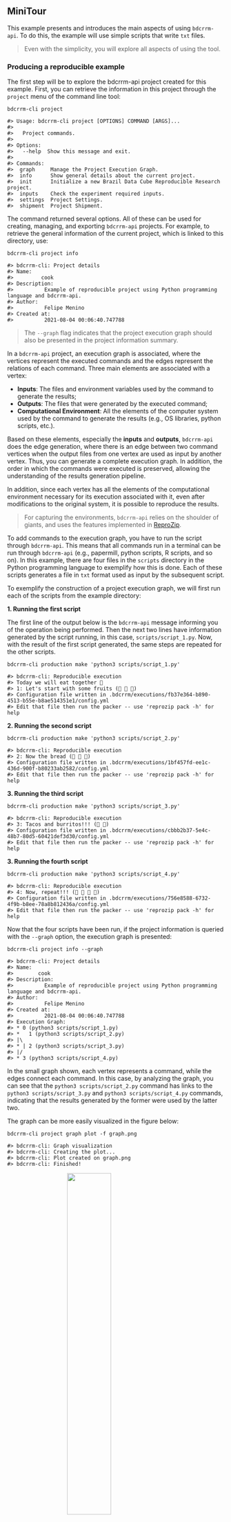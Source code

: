
<!-- README.md is generated from README.Rmd. Please edit that file -->

## MiniTour

This example presents and introduces the main aspects of using
`bdcrrm-api`. To do this, the example will use simple scripts that write
`txt` files.

> Even with the simplicity, you will explore all aspects of using the
> tool.

### Producing a reproducible example

The first step will be to explore the bdcrrm-api project created for
this example. First, you can retrieve the information in this project
through the `project` menu of the command line tool:

``` shell
bdcrrm-cli project

#> Usage: bdcrrm-cli project [OPTIONS] COMMAND [ARGS]...
#>
#>   Project commands.
#>
#> Options:
#>   --help  Show this message and exit.
#>
#> Commands:
#>  graph     Manage the Project Execution Graph.
#>  info      Show general details about the current project.
#>  init      Initialize a new Brazil Data Cube Reproducible Research project.
#>  inputs    Check the experiment required inputs.
#>  settings  Project Settings.
#>  shipment  Project Shipment.
```

The command returned several options. All of these can be used for
creating, managing, and exporting `bdcrrm-api` projects. For example, to
retrieve the general information of the current project, which is linked
to this directory, use:

``` shell
bdcrrm-cli project info

#> bdcrrm-cli: Project details
#> Name:
#>         cook
#> Description:
#>          Example of reproducible project using Python programming language and bdcrrm-api.
#> Author:
#>          Felipe Menino
#> Created at:
#>          2021-08-04 00:06:40.747788
```

> The `--graph` flag indicates that the project execution graph should
> also be presented in the project information summary.

In a `bdcrrm-api` project, an execution graph is associated, where the
vertices represent the executed commands and the edges represent the
relations of each command. Three main elements are associated with a
vertex:

-   **Inputs**: The files and environment variables used by the command
    to generate the results;
-   **Outputs**: The files that were generated by the executed command;
-   **Computational Environment**: All the elements of the computer
    system used by the command to generate the results (e.g., OS
    libraries, python scripts, etc.).

Based on these elements, especially the **inputs** and **outputs**,
`bdcrrm-api` does the edge generation, where there is an edge between
two command vertices when the output files from one vertex are used as
input by another vertex. Thus, you can generate a complete execution
graph. In addition, the order in which the commands were executed is
preserved, allowing the understanding of the results generation
pipeline.

In addition, since each vertex has all the elements of the computational
environment necessary for its execution associated with it, even after
modifications to the original system, it is possible to reproduce the
results.

> For capturing the environments, `bdcrrm-api` relies on the shoulder of
> giants, and uses the features implemented in
> [ReproZip](https://www.reprozip.org/).

To add commands to the execution graph, you have to run the script
through `bdcrrm-api`. This means that all commands run in a terminal can
be run through `bdcrrm-api` (e.g., papermill, python scripts, R scripts,
and so on). In this example, there are four files in the `scripts`
directory in the Python programming language to exemplify how this is
done. Each of these scripts generates a file in `txt` format used as
input by the subsequent script.

To exemplify the construction of a project execution graph, we will
first run each of the scripts from the example directory:

**1. Running the first script**

The first line of the output below is the `bdcrrm-api` message informing
you of the operation being performed. Then the next two lines have
information generated by the script running, in this case,
`scripts/script_1.py`. Now, with the result of the first script
generated, the same steps are repeated for the other scripts.

``` shell
bdcrrm-cli production make 'python3 scripts/script_1.py'

#> bdcrrm-cli: Reproducible execution
#> Today we will eat together 🍲
#> 1: Let's start with some fruits (🍇 🍈 🍉)
#> Configuration file written in .bdcrrm/executions/fb37e364-b890-4513-b55e-b8ae514351e1/config.yml
#> Edit that file then run the packer -- use 'reprozip pack -h' for help
```

**2. Running the second script**

``` shell
bdcrrm-cli production make 'python3 scripts/script_2.py'

#> bdcrrm-cli: Reproducible execution
#> 2: Now the bread (🍞 🍞 🍞)
#> Configuration file written in .bdcrrm/executions/1bf457fd-ee1c-436d-900f-b80233ab2582/config.yml
#> Edit that file then run the packer -- use 'reprozip pack -h' for help
```

**3. Running the third script**

``` shell
bdcrrm-cli production make 'python3 scripts/script_3.py'

#> bdcrrm-cli: Reproducible execution
#> 3: Tacos and burritos!!! (🌮 🌯)
#> Configuration file written in .bdcrrm/executions/cbbb2b37-5e4c-48b7-80d5-60421def3d30/config.yml
#> Edit that file then run the packer -- use 'reprozip pack -h' for help
```

**3. Running the fourth script**

``` shell
bdcrrm-cli production make 'python3 scripts/script_4.py'

#> bdcrrm-cli: Reproducible execution
#> 4: Now, repeat!!! (🌮 🍞 🍇 🍲)
#> Configuration file written in .bdcrrm/executions/756e8588-6732-4f9b-b8ee-78a8b812436a/config.yml
#> Edit that file then run the packer -- use 'reprozip pack -h' for help
```

Now that the four scripts have been run, if the project information is
queried with the `--graph` option, the execution graph is presented:

``` shell
bdcrrm-cli project info --graph

#> bdcrrm-cli: Project details
#> Name:
#>        cook
#> Description:
#>          Example of reproducible project using Python programming language and bdcrrm-api.
#> Author:
#>          Felipe Menino
#> Created at:
#>          2021-08-04 00:06:40.747788
#> Execution Graph:
#> * 0 (python3 scripts/script_1.py)
#> *   1 (python3 scripts/script_2.py)
#> |\
#> * | 2 (python3 scripts/script_3.py)
#> |/
#> * 3 (python3 scripts/script_4.py)
```

In the small graph shown, each vertex represents a command, while the
edges connect each command. In this case, by analyzing the graph, you
can see that the `python3 scripts/script_2.py` command has links to the
`python3 scripts/script_3.py` and `python3 scripts/script_4.py`
commands, indicating that the results generated by the former were used
by the latter two.

The graph can be more easily visualized in the figure below:

``` shell
bdcrrm-cli project graph plot -f graph.png

#> bdcrrm-cli: Graph visualization
#> bdcrrm-cli: Creating the plot...
#> bdcrrm-cli: Plot created on graph.png
#> bdcrrm-cli: Finished!
```

<img src="./figures/graph.png" width="45%" style="display: block; margin: auto;" />

> The position of the vertices can look different from what is shown in
> the picture above.

All vertices are green. This indicates that they are connected and are
in **updated** status. These could also be yellow, representing the
**outdated** state.

**Vertices status**

    A vertex can assume the states of **updated** and **outdated**. A vertex is taken as **updated** if it has more recent execution than its predecessors. Otherwise, the vertex is called **outdated**. This rule is used to determine when certain commands need to be re-executed or when data generated in previous steps are still valid.

To exemplify the **graph states**, below is a rerun of the command
`python3 scripts/script_2.py`, which has only one predecessor and two
successors.

``` shell
bdcrrm-cli production make 'python3 scripts/script_2.py'

#> 2: Now the bread (🍞 🍞 🍞)
#> Configuration file written in .bdcrrm/executions/8a21755c-bf4b-4e41-a5a9-a4c65ec2a3d4/config.yml
#> Edit that file then run the packer -- use 'reprozip pack -h' for help
```

Now, graph changes:

``` shell
bdcrrm-cli project graph plot -f graph2.png

#> bdcrrm-cli: Graph visualization
#> bdcrrm-cli: Creating the plot...
#> bdcrrm-cli: Plot created on graph2.png
#> bdcrrm-cli: Finished!
```

<img src="./figures/graph2.png" width="45%" style="display: block; margin: auto;" />

In the Figure above, the graph shown has yellow vertices. This is
because these vertices are in the **outdated** state since the
predecessor command (`python3 scripts/script_2.py`) was executed later,
which breaks the successor/predecessor relationship and requires that
the dependent vertex be executed.

> Checking the states is done to help researchers determine the order in
> which their results were generated, preventing invalid results from
> being published.

In a complementary way to the above graph visualization, it is possible
to visualize this same graph through a vertex table. In this table, the
attributes `Vertex ID`, `Command` and `Status` are kept present:

``` shell
bdcrrm-cli project graph show --as-table-status

#> bdcrrm-cli: Graph visualization
#>                Execution vertices status
#> ┏━━━━━━━━━━━┳━━━━━━━━━━━━━━━━━━━━━━━━━━━━━┳━━━━━━━━━━━━┓
#> ┃ Vertex ID ┃           Command           ┃   Status   ┃
#> ┡━━━━━━━━━━━╇━━━━━━━━━━━━━━━━━━━━━━━━━━━━━╇━━━━━━━━━━━━┩
#> │     0     │ python3 scripts/script_1.py │  updated✔  │
#> │     1     │ python3 scripts/script_2.py │  updated✔  │
#> │     2     │ python3 scripts/script_3.py │ outdated❌  │
#> │     3     │ python3 scripts/script_4.py │ outdated❌  │
#> └───────────┴─────────────────────────────┴────────────┘
```

To solve this problem, you can rerun and update all the vertices that
are **outdated**:

``` shell
bdcrrm-cli production remake

#> bdcrrm-cli: Reproducible (re)execution
#> 3: Tacos and burritos!!! (🌮 🌯)
#> Reprozip trace on development mode!
#> Configuration file written in .bdcrrm/executions/20cb654d-cb05-4187-82e8-607520644fad/config.yml
#> Edit that file then run the packer -- use 'reprozip pack -h' for help
#>
#> 4: Now, repeat!!! (🌮 🍞 🍇 🍲)
#> Configuration file written in .bdcrrm/executions/3b1d7db9-49b6-441d-b7a1-29a9e44ce37d/config.yml
#> Edit that file then run the packer -- use 'reprozip pack -h' for help
#> bdcrrm-cli: Finished!
```

All the **outdated** vertices were executed:

``` shell
bdcrrm-cli project graph plot -f graph3.png

#> bdcrrm-cli: Graph visualization
#> bdcrrm-cli: Creating the plot...
#> bdcrrm-cli: Plot created on graph3.png
#> bdcrrm-cli: Finished!
```

<img src="./figures/graph3.png" width="45%" style="display: block; margin: auto;" />

All vertex has been updated and is ready for use:

``` shell
bdcrrm-cli project graph show --as-table-status

#> bdcrrm-cli: Graph visualization
#>               Execution vertices status
#> ┏━━━━━━━━━━━┳━━━━━━━━━━━━━━━━━━━━━━━━━━━━━┳━━━━━━━━━━┓
#> ┃ Vertex ID ┃           Command           ┃  Status  ┃
#> ┡━━━━━━━━━━━╇━━━━━━━━━━━━━━━━━━━━━━━━━━━━━╇━━━━━━━━━━┩
#> │     0     │ python3 scripts/script_1.py │ updated✔ │
#> │     1     │ python3 scripts/script_2.py │ updated✔ │
#> │     2     │ python3 scripts/script_3.py │ updated✔ │
#> │     3     │ python3 scripts/script_4.py │ updated✔ │
#> └───────────┴─────────────────────────────┴──────────┘
```

Now that all the scripts have been run and recorded by `bdcrrm-api`. The
generated results can be view in the `data` directory. In addition, a
set of `txt` files will be available in this directory, each generated
by one of the scripts you ran in the previous step.

Once the runs are complete, the project can also be exported, so that it
can be shared and reproduced by others:

``` shell
bdcrrm-cli project shipment export --output-dir cook_reproducible

#> bdcrrm-cli: Project Export
#> bdcrrm-cli: Validating the project...
#> bdcrrm-cli: Exporting the project!
#> bdcrrm-cli: Finished!
```

The entire generated project and its components have been saved and are
in the file `cook_reproducible/cook.zip`. You can share this file with
others, and its reproduction can be easily reached by rerunning the
project with `bdcrrm-api`.

> For the export of the project, it is mandatory that all vertices are
> **updated**. This is done to prevent invalid results from being
> shared.

### Importing and reproducing the project experiments

Once an `bdcrrm-api` project is finished and exported, it can be re-run
for the reproduction of the original results. To do this, you can import
an exported project:

> In this example, the import is being done with the previously exported
> project to produce a reproducible result. All these steps are also
> valid for projects coming from other computing environments.

``` shell
bdcrrm-cli project shipment import -f cook_reproducible/cook.zip -d project_to_reproduce

#> bdcrrm-cli: Project Import
#> bdcrrm-cli: Validating the files and importing the project...
#> bdcrrm-cli: The project was been imported!
#> bdcrrm-cli: The cook project is available on: project_to_reproduce/cook
#> bdcrrm-cli: Finished!
```

The imported project is available under `project_to_reproduce/cook`.
From here you can perform the reproduction of the project experiments:

**1. Go to the imported project**

``` shell
cd project_to_reproduce/cook
```

**2. Reproduce!**

``` shell
bdcrrm-cli reproduction make

#> bdcrrm-cli: Project reproduction.
#> bdcrrm-cli: Reproducing the project.
#> Reproducing: python3 scripts/script_1.py
#> Checksum: 1220be1b65069f3e64591fd0a1769a3593410e1382092173927e39874209429fa9fe
#> Reproducing: python3 scripts/script_2.py
#> Checksum: 1220533a720f941722c73f7f91074c6561a46e5d9c76fc189e3a941f4703395b1e1a
#> Reproducing: python3 scripts/script_3.py
#> Checksum: 12207acb705ea197a6ae6ea21e2f9b8d403c75b24512a425cb987dead927c9fdfb9a
#> Reproducing: python3 scripts/script_4.py
#> Checksum: 1220cf9c426b18411d7b3a31f8b5edca46a80fa4a4309ce7aa8be3555319bb792ffd
#> bdcrrm-cli: Finished!
```

> This step could be executed in parallel mode with the addition of the
> `--processors` parameter, which specifies the number of processes used
> for replay. When the number of processes is greater than 1, parallel
> vertices of the graph can be executed simultaneously during
> reproduction.

Each of the steps recorded in the graph was executed. Note that the
results are available in the `results` directory, separated by the step
in which they were generated.
